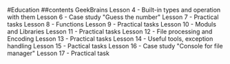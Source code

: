 #Education
##contents GeekBrains
        Lesson 4 - Built-in types and operation with them
        Lesson 6 - Case study "Guess the number"
        Lesson 7 - Practical tasks
        Lesson 8 - Functions
        Lesson 9 - Practical tasks
        Lesson 10 - Moduls and Libraries
        Lesson 11 - Practical tasks
        Lesson 12 - File processing and Encoding
        Lesson 13 - Practical tasks
        Lesson 14 - Useful tools, exception handling
        Lesson 15 - Pactical tasks
        Lesson 16 - Case study "Console for file manager"
        Lesson 17 - Practical task